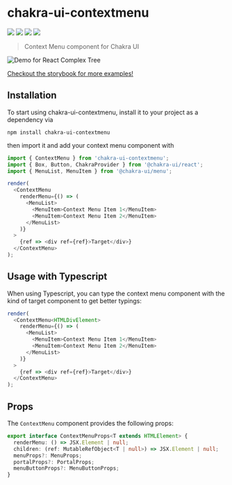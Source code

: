 # chakra-ui-contextmenu

![](https://badgen.net/npm/v/chakra-ui-contextmenu)
![](https://badgen.net/npm/types/chakra-ui-contextmenu)
[![](https://badgen.net/bundlephobia/dependency-count/react-complex-tree)](https://bundlephobia.com/package/chakra-ui-contextmenu)
[![](https://badgen.net/bundlephobia/minzip/react-complex-tree)](https://bundlephobia.com/package/chakra-ui-contextmenu)

> Context Menu component for Chakra UI

![Demo for React Complex Tree](https://i.imgur.com/LDeTCoQ.gif)

[Checkout the storybook for more examples!](http://lukasbach.github.io/chakra-ui-contextmenu/)

## Installation

To start using chakra-ui-contextmenu, install it to your project as a dependency via

```
npm install chakra-ui-contextmenu
```

then import it and add your context menu component with

```typescript jsx
import { ContextMenu } from 'chakra-ui-contextmenu';
import { Box, Button, ChakraProvider } from '@chakra-ui/react';
import { MenuList, MenuItem } from '@chakra-ui/menu';

render(
  <ContextMenu
    renderMenu={() => (
      <MenuList>
        <MenuItem>Context Menu Item 1</MenuItem>
        <MenuItem>Context Menu Item 2</MenuItem>
      </MenuList>
    )}
  >
    {ref => <div ref={ref}>Target</div>}
  </ContextMenu>
);
```

## Usage with Typescript

When using Typescript, you can type the context menu component with the kind
of target component to get better typings:

```typescript jsx
render(
  <ContextMenu<HTMLDivElement>
    renderMenu={() => (
      <MenuList>
        <MenuItem>Context Menu Item 1</MenuItem>
        <MenuItem>Context Menu Item 2</MenuItem>
      </MenuList>
    )}
  >
    {ref => <div ref={ref}>Target</div>}
  </ContextMenu>
);
```

## Props

The `ContextMenu` component provides the following props:

```typescript
export interface ContextMenuProps<T extends HTMLElement> {
  renderMenu: () => JSX.Element | null;
  children: (ref: MutableRefObject<T | null>) => JSX.Element | null;
  menuProps?: MenuProps;
  portalProps?: PortalProps;
  menuButtonProps?: MenuButtonProps;
}
```
